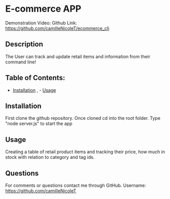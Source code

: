 # E-commerce APP
Demonstration Video: 
Github Link: https://github.com/camilleNicoleT/ecommerce_cli

## Description
The User can track and update retail items and information from their command line!

## Table of Contents:
   - [Installation](#installation) , - [Usage](#usage) 

## Installation 
  First clone the github repository. Once cloned cd into the root folder. Type "node server.js" to start the app

## Usage
  Creating a table of retail product items and tracking their price, how much in stock with relation to category and tag ids.


## Questions
For comments or questions contact me through GitHub. Username: https://github.com/camilleNicoleT